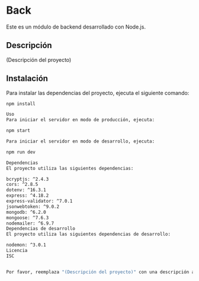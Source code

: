 # Back

Este es un módulo de backend desarrollado con Node.js.

## Descripción

(Descripción del proyecto)

## Instalación

Para instalar las dependencias del proyecto, ejecuta el siguiente comando:

```bash
npm install

Uso
Para iniciar el servidor en modo de producción, ejecuta:

npm start

Para iniciar el servidor en modo de desarrollo, ejecuta:

npm run dev

Dependencias
El proyecto utiliza las siguientes dependencias:

bcryptjs: ^2.4.3
cors: ^2.8.5
dotenv: ^16.3.1
express: ^4.18.2
express-validator: ^7.0.1
jsonwebtoken: ^9.0.2
mongodb: ^6.2.0
mongoose: ^7.6.3
nodemailer: ^6.9.7
Dependencias de desarrollo
El proyecto utiliza las siguientes dependencias de desarrollo:

nodemon: ^3.0.1
Licencia
ISC


Por favor, reemplaza "(Descripción del proyecto)" con una descripción adecuada de tu proyecto.
